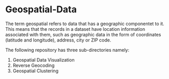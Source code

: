 # Geospatial-Data

The term geospatial refers to data that has a geographic componentet to it. This means that the records in a dataset have location information associated with them, such as geographic data in the form of coordinates (latitude and longitude), address, city or ZIP code.

The following repository has three sub-directories namely:
1. Geospatial Data Visualization
2. Reverse Geocoding
3. Geospatial Clustering

